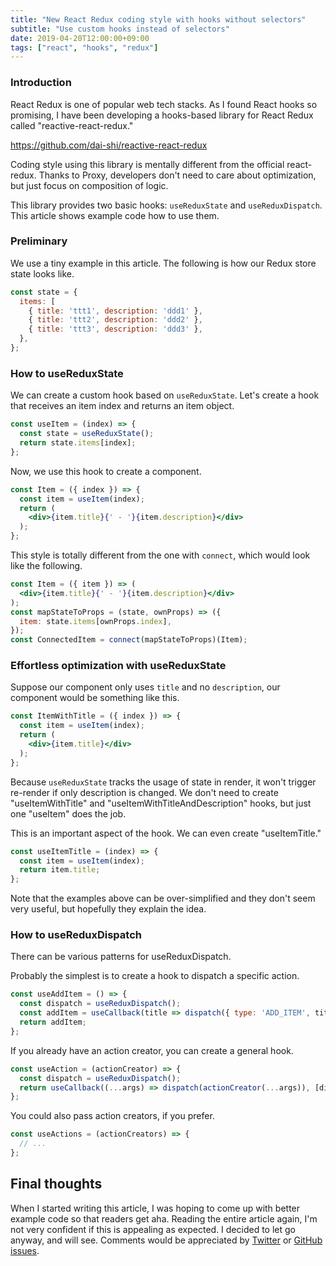 ```yaml
---
title: "New React Redux coding style with hooks without selectors"
subtitle: "Use custom hooks instead of selectors"
date: 2019-04-20T12:00:00+09:00
tags: ["react", "hooks", "redux"]
---
```


### Introduction

React Redux is one of popular web tech stacks. As I found React hooks so promising, I have been developing a hooks-based library for React Redux called "reactive-react-redux."

https://github.com/dai-shi/reactive-react-redux

Coding style using this library is mentally different from the official react-redux. Thanks to Proxy, developers don't need to care about optimization, but just focus on composition of logic.

This library provides two basic hooks: `useReduxState` and `useReduxDispatch`. This article shows example code how to use them.

### Preliminary

We use a tiny example in this article. The following is how our Redux store state looks like.

```javascript
const state = {
  items: [
    { title: 'ttt1', description: 'ddd1' },
    { title: 'ttt2', description: 'ddd2' },
    { title: 'ttt3', description: 'ddd3' },
  },
};
```

### How to useReduxState

We can create a custom hook based on `useReduxState`. Let's create a hook that receives an item index and returns an item object.

```javascript
const useItem = (index) => {
  const state = useReduxState();
  return state.items[index];
};
```

Now, we use this hook to create a component.

```jsx
const Item = ({ index }) => {
  const item = useItem(index);
  return (
    <div>{item.title}{' - '}{item.description}</div>
  );
};
```

This style is totally different from the one with `connect`, which would look like the following.

```jsx
const Item = ({ item }) => (
  <div>{item.title}{' - '}{item.description}</div>
);
const mapStateToProps = (state, ownProps) => ({
  item: state.items[ownProps.index],
});
const ConnectedItem = connect(mapStateToProps)(Item);
```

### Effortless optimization with useReduxState

Suppose our component only uses `title` and no `description`, our component would be something like this.

```jsx
const ItemWithTitle = ({ index }) => {
  const item = useItem(index);
  return (
    <div>{item.title}</div>
  );
};
```

Because `useReduxState` tracks the usage of state in render, it won't trigger re-render if only description is changed. We don't need to create "useItemWithTitle" and "useItemWithTitleAndDescription" hooks, but just one "useItem" does the job.

This is an important aspect of the hook. We can even create "useItemTitle."

```javascript
const useItemTitle = (index) => {
  const item = useItem(index);
  return item.title;
};
```

Note that the examples above can be over-simplified and they don't seem very useful, but hopefully they explain the idea.

### How to useReduxDispatch

There can be various patterns for useReduxDispatch.

Probably the simplest is to create a hook to dispatch a specific action.

```javascript
const useAddItem = () => {
  const dispatch = useReduxDispatch();
  const addItem = useCallback(title => dispatch({ type: 'ADD_ITEM', title }, [dispatch]);
  return addItem;
};
```

If you already have an action creator, you can create a general hook.

```javascript
const useAction = (actionCreator) => {
  const dispatch = useReduxDispatch();
  return useCallback((...args) => dispatch(actionCreator(...args)), [dispatch];
};
```

You could also pass action creators, if you prefer.

```javascript
const useActions = (actionCreators) => {
  // ...
};
```

## Final thoughts

When I started writing this article, I was hoping to come up with better example code so that readers get aha. Reading the entire article again, I'm not very confident if this is appealing as expected. I decided to let go anyway, and will see. Comments would be appreciated by [Twitter](https://twitter.com/dai_shi) or [GitHub issues](https://github.com/dai-shi/reactive-react-redux/issues).
